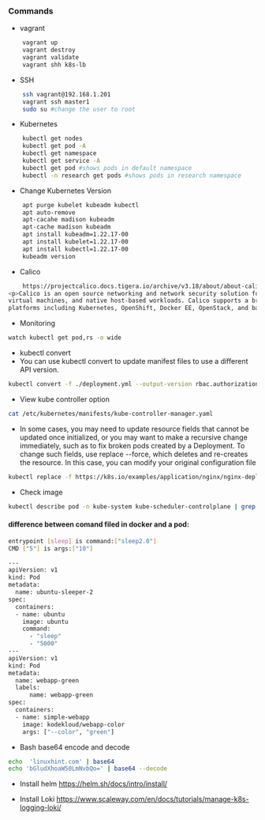 ### Commands

- vagrant
```bash
    vagrant up
    vagrant destroy
    vagrant validate
    vagrant shh k8s-lb
```    

- SSH
```bash
    ssh vagrant@192.168.1.201
    vagrant ssh master1
    sudo su #change the user to root
```

- Kubernetes
```bash
    kubectl get nodes
    kubectl get pod -A
    kubectl get namespace
    kubectl get service -A
    kubectl get pod #shows pods in default namespace
    kubectl -n research get pods #shows pods in research namespace
```

- Change Kubernetes Version
```bash
    apt purge kubelet kubeadm kubectl 
    apt auto-remove
    apt-cacahe madison kubeadm
    apt-cache madison kubeadm
    apt install kubeadm=1.22.17-00
    apt install kubelet=1.22.17-00
    apt install kubectl=1.22.17-00
    kubeadm version
```

- Calico
```bash
    https://projectcalico.docs.tigera.io/archive/v3.18/about/about-calico
<p>Calico is an open source networking and network security solution for containers, 
virtual machines, and native host-based workloads. Calico supports a broad range of 
platforms including Kubernetes, OpenShift, Docker EE, OpenStack, and bare metal services.</p>
```

- Monitoring
```bash
watch kubectl get pod,rs -o wide
```
- kubectl convert
- You can use kubectl convert to update manifest files to use a different API version. 
```bash
kubectl convert -f ./deployment.yml --output-version rbac.authorization.k8s.io/v1
```

- View kube controller option
```bash
cat /etc/kubernetes/manifests/kube-controller-manager.yaml
```

- In some cases, you may need to update resource fields that 
cannot be updated once initialized, or you may want to make a 
recursive change immediately, such as to fix broken pods created by a Deployment.
To change such fields, use replace --force, which deletes and re-creates the resource.
In this case, you can modify your original configuration file
```bash
kubectl replace -f https://k8s.io/examples/application/nginx/nginx-deployment.yaml --force
```

- Check image
```bash
kubectl describe pod -n kube-system kube-scheduler-controlplane | grep image
```

#### difference between comand filed in docker and a pod:
```bash
entrypoint [sleep] is command:["sleep2.0"]
CMD ["5"] is args:["10"]

---
apiVersion: v1 
kind: Pod 
metadata:
  name: ubuntu-sleeper-2 
spec:
  containers:
  - name: ubuntu
    image: ubuntu
    command:
      - "sleep"
      - "5000"
---
apiVersion: v1 
kind: Pod 
metadata:
  name: webapp-green
  labels:
      name: webapp-green 
spec:
  containers:
  - name: simple-webapp
    image: kodekloud/webapp-color
    args: ["--color", "green"]
```

- Bash base64 encode and decode
```bash
echo  'linuxhint.com' | base64
echo 'bGludXhoaW50LmNvbQo=' | base64 --decode
```


- Install helm
  https://helm.sh/docs/intro/install/

- Install Loki
https://www.scaleway.com/en/docs/tutorials/manage-k8s-logging-loki/